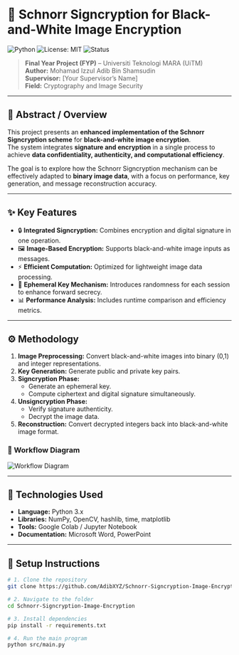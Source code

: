 # 🧩 Schnorr Signcryption for Black-and-White Image Encryption

![Python](https://img.shields.io/badge/Python-3.10-blue)
![License: MIT](https://img.shields.io/badge/License-MIT-green)
![Status](https://img.shields.io/badge/Status-Completed-success)

> **Final Year Project (FYP)** – Universiti Teknologi MARA (UiTM)  
> **Author:** Mohamad Izzul Adib Bin Shamsudin  
> **Supervisor:** [Your Supervisor’s Name]  
> **Field:** Cryptography and Image Security  

---

## 🧠 Abstract / Overview

This project presents an **enhanced implementation of the Schnorr Signcryption scheme** for **black-and-white image encryption**.  
The system integrates **signature and encryption** in a single process to achieve **data confidentiality, authenticity, and computational efficiency**.

The goal is to explore how the Schnorr Signcryption mechanism can be effectively adapted to **binary image data**, with a focus on performance, key generation, and message reconstruction accuracy.

---

## ✨ Key Features

- 🔒 **Integrated Signcryption:** Combines encryption and digital signature in one operation.  
- 🖼️ **Image-Based Encryption:** Supports black-and-white image inputs as messages.  
- ⚡ **Efficient Computation:** Optimized for lightweight image data processing.  
- 🔑 **Ephemeral Key Mechanism:** Introduces randomness for each session to enhance forward secrecy.  
- 📊 **Performance Analysis:** Includes runtime comparison and efficiency metrics.

---

## ⚙️ Methodology

1. **Image Preprocessing:** Convert black-and-white images into binary (0,1) and integer representations.  
2. **Key Generation:** Generate public and private key pairs.  
3. **Signcryption Phase:**  
   - Generate an ephemeral key.  
   - Compute ciphertext and digital signature simultaneously.  
4. **Unsigncryption Phase:**  
   - Verify signature authenticity.  
   - Decrypt the image data.  
5. **Reconstruction:** Convert decrypted integers back into black-and-white image format.

### 📘 Workflow Diagram
![Workflow Diagram](docs/workflow_chart.png)

---

## 🧰 Technologies Used

- **Language:** Python 3.x  
- **Libraries:** NumPy, OpenCV, hashlib, time, matplotlib  
- **Tools:** Google Colab / Jupyter Notebook  
- **Documentation:** Microsoft Word, PowerPoint  

---

## 🚀 Setup Instructions

```bash
# 1. Clone the repository
git clone https://github.com/AdibXYZ/Schnorr-Signcryption-Image-Encryption.git

# 2. Navigate to the folder
cd Schnorr-Signcryption-Image-Encryption

# 3. Install dependencies
pip install -r requirements.txt

# 4. Run the main program
python src/main.py

